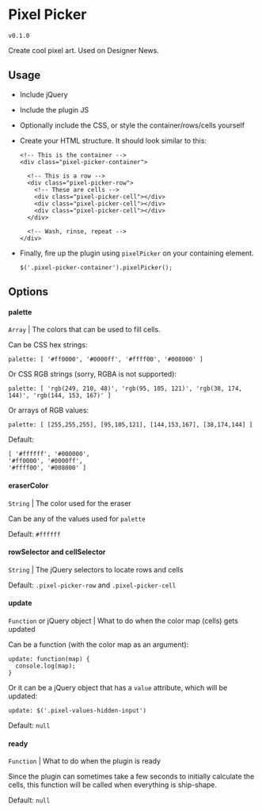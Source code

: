 # Pixel Picker

`v0.1.0`

Create cool pixel art. Used on Designer News.

## Usage

* Include jQuery
* Include the plugin JS
* Optionally include the CSS, or style the container/rows/cells yourself
* Create your HTML structure. It should look similar to this:

    ```
    <!-- This is the container -->
    <div class="pixel-picker-container">

      <!-- This is a row -->
      <div class="pixel-picker-row">
        <!-- These are cells -->
        <div class="pixel-picker-cell"></div>
        <div class="pixel-picker-cell"></div>
        <div class="pixel-picker-cell"></div>
      </div>

      <!-- Wash, rinse, repeat -->
    </div>
    ```
* Finally, fire up the plugin using `pixelPicker` on your containing element.

    ```
    $('.pixel-picker-container').pixelPicker();
    ```

## Options

#### palette

`Array` | The colors that can be used to fill cells.

Can be CSS hex strings:

```
palette: [ '#ff0000', '#0000ff', '#ffff00', '#008000' ]
```

Or CSS RGB strings (sorry, RGBA is not supported):

```
palette: [ 'rgb(249, 210, 48)', 'rgb(95, 105, 121)', 'rgb(38, 174, 144)', 'rgb(144, 153, 167)' ]
```

Or arrays of RGB values:

```
palette: [ [255,255,255], [95,105,121], [144,153,167], [38,174,144] ]
```

Default:

```
[ '#ffffff', '#000000',
'#ff0000', '#0000ff',
'#ffff00', '#008000' ]
```

#### eraserColor

`String` | The color used for the eraser

Can be any of the values used for `palette`

Default: `#ffffff`

#### rowSelector and cellSelector

`String` | The jQuery selectors to locate rows and cells

Default: `.pixel-picker-row` and `.pixel-picker-cell`

#### update

`Function` or jQuery object | What to do when the color map (cells) gets updated

Can be a function (with the color map as an argument):

```
update: function(map) {
  console.log(map);
}
```

Or it can be a jQuery object that has a `value` attribute, which will be updated:

```
update: $('.pixel-values-hidden-input')
```

Default: `null`

#### ready

`Function` | What to do when the plugin is ready

Since the plugin can sometimes take a few seconds to initially calculate the cells, this function will be called when everything is ship-shape.

Default: `null`
